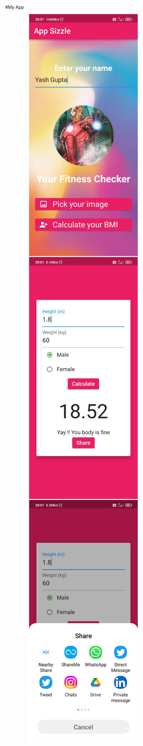 #My App
<p align="center">
  <img src="Img1.jpeg" width="350">
  <img src="Img2.jpeg" width="350" ><br>
  <img src="Img3.jpeg" width="350">
</p>